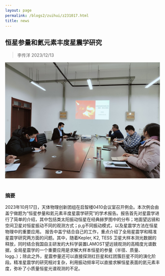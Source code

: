 ```yaml
---
layout: page
permalink: /blogs2/zuihui/z231017.html
title: news
---
```


## 恒星参量和氦元素丰度星震学研究

> 李传洋 2023/12/13
<center>
<img src = "/blogs2/photo/20231213.jpg">
</center>
<br>

### 摘要

2023年10月17日，天体物理创新团组在启智楼0410会议室召开例会。本次例会由盖宁做题为“恒星参量和氦元素丰度星震学研究”的学术报告。报告首先对星震学进行了简单的介绍，其中包括类太阳振动恒星在经典赫罗图中的分布；地面望远镜和空间卫星对恒星振动不同的观测方式；p,g不同振动模式，以及星震学方法在恒星物理中的重要应用。
报告中盖宁结合自己的工作，重点介绍了全局星震学和精准星震学研究两方面的问题。其中，随着Kepler, K2, TESS 卫星大样本测光数据的释放，同时结合我国自主研发的大科学装置LAMOST望远镜观测的高精度光谱数据，全局星震学的一个重要应用是求解大样本恒星的参量（半径、质量、logg、）；除此之外，星震参量还可以直接探测红巨星和红团簇巨星不同的演化阶段。精准星震学的研究相对复杂，利用振动频率可以直接求解恒星表面的氦元素丰度，弥补了小质量恒星光谱观测的不足。